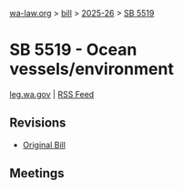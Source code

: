 [wa-law.org](/) > [bill](/bill/) > [2025-26](/bill/2025-26/) > [SB 5519](/bill/2025-26/sb/5519/)

# SB 5519 - Ocean vessels/environment
[leg.wa.gov](https://app.leg.wa.gov/billsummary?BillNumber=5519&Year=2025&Initiative=false) | [RSS Feed](./rss.xml)

## Revisions
* [Original Bill](1/)

## Meetings